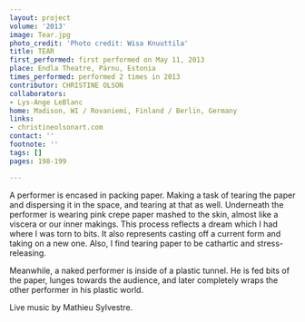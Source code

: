 ```yaml
---
layout: project
volume: '2013'
image: Tear.jpg
photo_credit: 'Photo credit: Wisa Knuuttila'
title: TEAR
first_performed: first performed on May 11, 2013
place: Endla Theatre, Pärnu, Estonia
times_performed: performed 2 times in 2013
contributor: CHRISTINE OLSON
collaborators:
- Lys-Ange LeBlanc
home: Madison, WI / Rovaniemi, Finland / Berlin, Germany
links:
- christineolsonart.com
contact: ''
footnote: ''
tags: []
pages: 198-199

---
```


A performer is encased in packing paper. Making a task of tearing the paper and dispersing it in the space, and tearing at that as well. Underneath the performer is wearing pink crepe paper mashed to the skin, almost like a viscera or our inner makings. This process reflects a dream which I had where I was torn to bits. It also represents casting off a current form and taking on a new one. Also, I find tearing paper to be cathartic and stress-releasing.

Meanwhile, a naked performer is inside of a plastic tunnel. He is fed bits of the paper, lunges towards the audience, and later completely wraps the other performer in his plastic world.

Live music by Mathieu Sylvestre.

